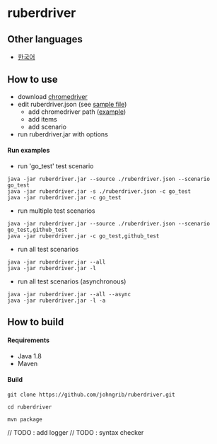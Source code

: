 # ruberdriver

## Other languages
* [한국어](README.ko_KR.md)

## How to use

* download [chromedriver](https://sites.google.com/a/chromium.org/chromedriver/downloads)
* edit ruberdriver.json (see [sample file](https://github.com/johngrib/ruberdriver/blob/master/ruberdriver.json))
    * add chromedriver path ([example](https://github.com/johngrib/ruberdriver/blob/master/ruberdriver.json#L2))
    * add items
    * add scenario
* run ruberdriver.jar with options

#### Run examples
* run 'go_test' test scenario
```
java -jar ruberdriver.jar --source ./ruberdriver.json --scenario go_test
java -jar ruberdriver.jar -s ./ruberdriver.json -c go_test
java -jar ruberdriver.jar -c go_test
```
* run multiple test scenarios
```
java -jar ruberdriver.jar --source ./ruberdriver.json --scenario go_test,github_test
java -jar ruberdriver.jar -c go_test,github_test
```
* run all test scenarios
```
java -jar ruberdriver.jar --all
java -jar ruberdriver.jar -l
```
* run all test scenarios (asynchronous)
```
java -jar ruberdriver.jar --all --async
java -jar ruberdriver.jar -l -a
```

## How to build

#### Requirements
* Java 1.8
* Maven

#### Build
```
git clone https://github.com/johngrib/ruberdriver.git

cd ruberdriver

mvn package
```






// TODO : add logger
// TODO : syntax checker
